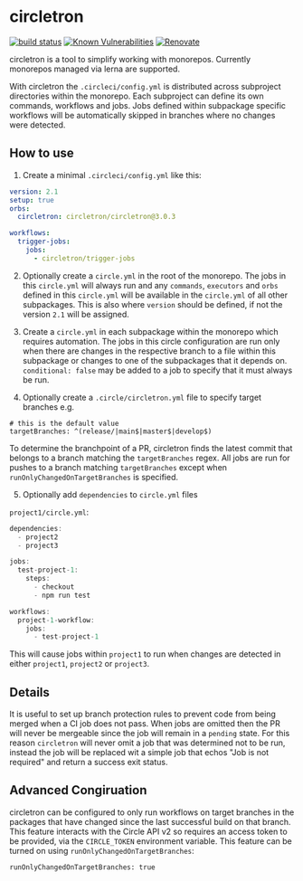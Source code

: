 # circletron

[![build status](https://circleci.com/gh/circletron/circletron.png?style=shield)](https://circleci.com/gh/circletron/circletron)
[![Known Vulnerabilities](https://snyk.io/test/github/circletron/circletron/badge.svg)](https://snyk.io/test/github/circletron/circletron)
[![Renovate](https://img.shields.io/badge/renovate-enabled-brightgreen.svg)](https://renovatebot.com)

circletron is a tool to simplify working with monorepos. Currently monorepos managed via lerna are supported.

With circletron the `.circleci/config.yml` is distributed across subproject directories within the monorepo. Each subproject can define its own commands, workflows and jobs. Jobs defined within subpackage specific workflows will be automatically skipped in branches where no changes were detected.

## How to use

1. Create a minimal `.circleci/config.yml` like this:

```yaml
version: 2.1
setup: true
orbs:
  circletron: circletron/circletron@3.0.3

workflows:
  trigger-jobs:
    jobs:
      - circletron/trigger-jobs
```

2. Optionally create a `circle.yml` in the root of the monorepo. The jobs in this `circle.yml` will always run and any `commands`, `executors` and `orbs` defined in this `circle.yml` will be available in the `circle.yml` of all other subpackages. This is also where `version` should be defined, if not the version `2.1` will be assigned.

3. Create a `circle.yml` in each subpackage within the monorepo which requires automation. The jobs in this circle configuration are run only when there are changes in the respective branch to a file within this subpackage or changes to one of the subpackages that it depends on. `conditional: false` may be added to a job to specify that it must always be run.

4. Optionally create a `.circle/circletron.yml` file to specify target branches e.g.

```
# this is the default value
targetBranches: ^(release/|main$|master$|develop$)
```

To determine the branchpoint of a PR, circletron finds the latest commit that belongs to a branch matching the `targetBranches` regex. All jobs are run for pushes to a branch matching `targetBranches` except when `runOnlyChangedOnTargetBranches` is specified.

5. Optionally add `dependencies` to `circle.yml` files

`project1/circle.yml`:

```typescript
dependencies:
  - project2
  - project3

jobs:
  test-project-1:
    steps:
      - checkout
      - npm run test

workflows:
  project-1-workflow:
    jobs:
      - test-project-1
```

This will cause jobs within `project1` to run when changes are detected in either `project1`, `project2` or `project3`.

## Details

It is useful to set up branch protection rules to prevent code from being merged when a CI job does not pass. When jobs are omitted then the PR will never be mergeable since the job will remain in a `pending` state. For this reason `circletron` will never omit a job that was determined not to be run, instead the job will be replaced wit a simple job that echos "Job is not required" and return a success exit status.

## Advanced Congiruation

circletron can be configured to only run workflows on target branches in the packages that have changed since the last successful build on that branch. This feature interacts with the Circle API v2 so requires an access token to be provided, via the `CIRCLE_TOKEN` environment variable. This feature can be turned on using `runOnlyChangedOnTargetBranches`:

```
runOnlyChangedOnTargetBranches: true
```
